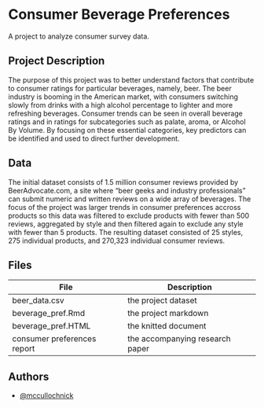 # Consumer Beverage Preferences

A project to analyze consumer survey data.

## Project Description
The purpose of this project was to better understand factors that contribute to consumer ratings for particular beverages, namely, beer. The beer industry is booming in the American market, with consumers switching slowly from drinks with a high alcohol percentage to lighter and more refreshing beverages. Consumer trends can be seen in overall beverage ratings and in ratings for subcategories such as palate, aroma, or Alcohol By Volume. By focusing on these essential categories, key predictors can be identified and used to direct further development.

## Data
The initial dataset consists of 1.5 million consumer reviews provided by BeerAdvocate.com, a site where “beer geeks and industry professionals” can submit numeric and written reviews on a wide array of beverages. The focus of the project was larger trends in consumer preferences accross products so this data was filtered to exclude products with fewer than 500 reviews, aggregated by style and then filtered again to exclude any style with fewer than 5 products. The resulting dataset consisted of 25 styles, 275 individual products, and 270,323 individual consumer reviews.

## Files

| File | Description |
| ----------- | ----------- |
| beer_data.csv | the project dataset |
| beverage_pref.Rmd | the project markdown |
| beverage_pref.HTML | the knitted document |
| consumer preferences report | the accompanying research paper |

## Authors
* [@mccullochnick](https://github.com/mccullochnick)
